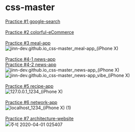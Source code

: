 # css-master
[Practice #1 google-search](https://jinn-dev.github.io/css-master/css-google-main/)
<br><br>
[Practice #2 colorful-eCommerce](https://jinn-dev.github.io/css-master/colorful-ecommerce/)
<br><br>
[Practice #3 meal-app](https://jinn-dev.github.io/css-master/meal-app/)      
![jinn-dev.github.io_css-master_meal-app_(iPhone X)](/assets/images//jinn-dev.github.io_css-master_meal-app_(iPhone%20X).png)
<br><br>
[Practice #4-1 news-app](https://jinn-dev.github.io/css-master/news-app/)    
[Practice #4-2 news-app](https://jinn-dev.github.io/css-master/news-app/vibe/)      
![jinn-dev.github.io_css-master_news-app_(iPhone X)](/assets/images//jinn-dev.github.io_css-master_news-app_(iPhone%20X).png)
![jinn-dev.github.io_css-master_news-app_vibe_(iPhone X)](/assets/images//jinn-dev.github.io_css-master_news-app_vibe_(iPhone%20X).png)
<br><br>
[Practice #5 recipe-app](https://jinn-dev.github.io/css-master/recipe-app/)      
![127.0.0.1_1234_(iPhone X)](/assets/images//127.0.0.1_1234_(iPhone%20X).png)
<br><br>
[Practice #6 network-app](https://jinn-dev.github.io/css-master/network-app/)      
![localhost_1234_(iPhone X) (1)](/assets/images//localhost_1234_(iPhone%20X)%20(1).png)
<br><br>
[Practice #7 architecture-website](https://jinn-dev.github.io/css-master/architecture-website/)      
![주석 2020-04-01 025407](/assets/images//주석%202020-04-01%20025407.png)
<br><br>
